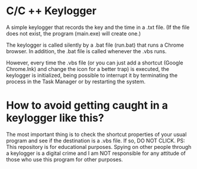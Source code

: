 # C/C ++ Keylogger

A simple keylogger that records the key and the time in a .txt file. (If the file does not exist, the program (main.exe) will create one.)

The keylogger is called silently by a .bat file (run.bat) that runs a Chrome browser.
In addition, the .bat file is called whenever the .vbs runs.

However, every time the .vbs file (or you can just add a shortcut (Google Chrome.lnk) and change the icon for a better trap) is executed, the keylogger is initialized, being possible to interrupt it by terminating the process in the Task Manager or by restarting the system.

# How to avoid getting caught in a keylogger like this?

The most important thing is to check the shortcut properties of your usual program and see if the destination is a .vbs file. If so, DO NOT CLICK.
PS: This repository is for educational purposes. Spying on other people through a keylogger is a digital crime and I am NOT responsible for any attitude of those who use this program for other purposes.
